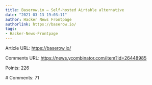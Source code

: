 ```yaml
---
title: Baserow.io – Self-hosted Airtable alternative
date: "2021-03-13 19:03:11"
author: Hacker News Frontpage
authorlink: https://baserow.io/
tags:
- Hacker-News-Frontpage
---
```


<p>Article URL: <a href="https://baserow.io/">https://baserow.io/</a></p>
<p>Comments URL: <a href="https://news.ycombinator.com/item?id=26448985">https://news.ycombinator.com/item?id=26448985</a></p>
<p>Points: 226</p>
<p># Comments: 71</p>
